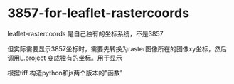 # 3857-for-leaflet-rastercoords

leaflet-rastercoords 是自己独有的坐标系统，不是3857

但实际需要显示3857坐标时，需要先转换为raster图像所在的图像xy坐标，然后调用L.project 变成独有的坐标。用于显示

根据tiff 构造python和js两个版本的"函数"